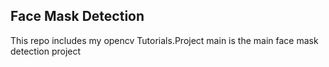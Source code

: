 
## Face Mask Detection 
This repo includes my opencv Tutorials.Project main is the main face mask detection project






